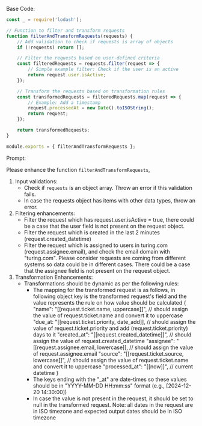 Base Code:

```javascript
const _ = require('lodash');

// Function to filter and transform requests
function filterAndTransformRequests(requests) {
    // Add validation to check if requests is array of objects
    if (!requests) return [];

    // Filter the requests based on user-defined criteria
    const filteredRequests = requests.filter(request => {
        // Simple example filter: Check if the user is an active
        return request.user.isActive;
    });

    // Transform the requests based on transformation rules
    const transformedRequests = filteredRequests.map(request => {
        // Example: Add a timestamp
        request.processedAt = new Date().toISOString();
        return request;
    });

    return transformedRequests;
}

module.exports = { filterAndTransformRequests };
```
Prompt:

Please enhance the function `filterAndTransformRequests`,
1. Input validations:
    - Check if `requests` is an object array. Throw an error if this validation fails.
    - In case the requests object has items with other data types, throw an error.
2.  Filtering enhancements:
    - Filter the request which has request.user.isActive = true, there could be a case that the user field is not present on the request object.
    - Filter the request which is created in the last 2 minutes (request.created_datetime)
    - Filter the request which is assigned to users in turing.com (request.assignee.email), and check the email domain with "turing.com". Please consider requests are coming from different systems so data could be in different cases. There could be a case that the assignee field is not present on the request object.
3. Transformation Enhancements:
    - Transformations should be dynamic as per the following rules:
        - The mapping for the transformed request is as follows, in following object key is the transformed request's field and the value represents the rule on how value should be calculated
            {
                "name": "[[request.ticket.name, uppercase]]", // should assign the value of request.ticket.name and convert it to uppercase
                "due_at: "[[request.ticket.priority, date_add]], // should assign the value of request.ticket.priority and add (request.ticket.priority) days to it
                "created_at": "[[request.created_datetime]]", // should assign the value of request.created_datetime
                "assignee": "[[request.assignee.email, lowercase]], // should assign the value of request.assignee.email
                "source": "[[request.ticket.source, lowercase]]", // should assign the value of request.ticket.name and convert it to uppercase
                "processed_at": "[[now]]", // current datetime
            }
        - The keys ending with the "_at" are date-times so these values should be in "YYYY-MM-DD HH:mm:ss" format (e.g., [2024-12-20 14:30:00])
        - In case the value is not present in the request, it should be set to null in the transformed request.
Note: all dates in the request are in ISO timezone and expected output dates should be in ISO timezone